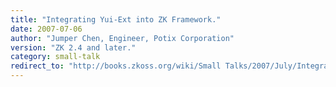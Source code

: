 ```yaml
---
title: "Integrating Yui-Ext into ZK Framework."
date: 2007-07-06
author: "Jumper Chen, Engineer, Potix Corporation"
version: "ZK 2.4 and later."
category: small-talk
redirect_to: "http://books.zkoss.org/wiki/Small Talks/2007/July/Integrating Yui-Ext into ZK Framework."
---
```

